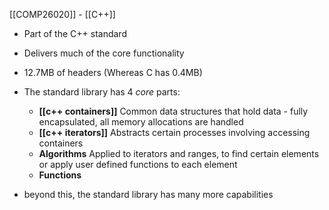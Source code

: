 [[COMP26020]] - [[C++]]

- Part of the C++ standard
- Delivers much of the core functionality
- 12.7MB of headers (Whereas C has 0.4MB)

- The standard library has 4 *core* parts:
	- **[[c++ containers]]**
	  Common data structures that hold data - fully encapsulated, all memory allocations are handled
	- **[[c++ iterators]]**
	  Abstracts certain processes involving accessing containers 
	- **Algorithms**
	  Applied to iterators and ranges, to find certain elements or apply user defined functions to each element
	- **Functions**

- beyond this, the standard library has many more capabilities